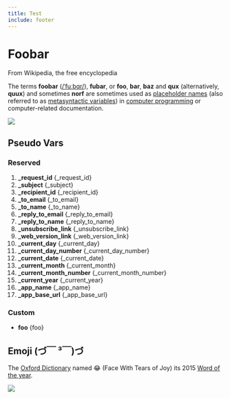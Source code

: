 ```yaml
---
title: Test
include: footer
---
```


# Foobar

From Wikipedia, the free encyclopedia

The terms **foobar** ([/ˈfuːbɑr/](https://en.wikipedia.org/wiki/Help:IPA_for_English "Help:IPA for English")), **fubar**, or **foo**, **bar**, **baz** and **qux** (alternatively, **quux**) and sometimes **norf** are sometimes used as [placeholder names](https://en.wikipedia.org/wiki/Placeholder_name "Placeholder name") (also referred to as [metasyntactic variables](https://en.wikipedia.org/wiki/Metasyntactic_variable "Metasyntactic variable")) in [computer programming](https://en.wikipedia.org/wiki/Computer_programming "Computer programming") or computer-related documentation.

![](https://placehold.it/800x300?text=foo{foo})

## Pseudo Vars

### Reserved

  1. **_request_id**             {_request_id}
  1. **_subject**                {_subject}
  1. **_recipient_id**           {_recipient_id}
  1. **_to_email**               {_to_email}
  1. **_to_name**                {_to_name}
  1. **_reply_to_email**         {_reply_to_email}
  1. **_reply_to_name**          {_reply_to_name}
  1. **_unsubscribe_link**       {_unsubscribe_link}
  1. **_web_version_link**       {_web_version_link}
  1. **_current_day**            {_current_day}
  1. **_current_day_number**     {_current_day_number}
  1. **_current_date**           {_current_date}
  1. **_current_month**          {_current_month}
  1. **_current_month_number**   {_current_month_number}
  1. **_current_year**           {_current_year}
  1. **_app_name**               {_app_name}
  1. **_app_base_url**           {_app_base_url}

### Custom

  - **foo**                     {foo}


## Emoji (づ￣ ³￣)づ

The [Oxford Dictionary](https://en.wikipedia.org/wiki/Oxford_Dictionary) named 😂 (Face With Tears of Joy) its 2015 [Word of the year](https://en.wikipedia.org/wiki/Word_of_the_year#Oxford").

![](https://s3.amazonaws.com/trolley/attachments/20160118-170107_Emoji_u1f605-01.png)